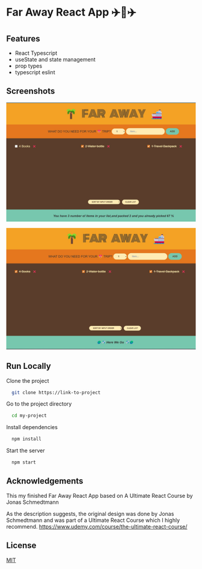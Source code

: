 # Far Away React App ✈️🧳✈️

## Features

- React Typescript
- useState and state management
- prop types
- typescript eslint

## Screenshots

![App Screenshot](./public/screen/1.jpg)

![App Screenshot](./public/screen/2.jpg)

## Run Locally

Clone the project

```bash
  git clone https://link-to-project
```

Go to the project directory

```bash
  cd my-project
```

Install dependencies

```bash
  npm install
```

Start the server

```bash
  npm start
```

## Acknowledgements

This my finished Far Away React App based on A Ultimate React Course by Jonas Schmedtmann

As the description suggests, the original design was done by Jonas Schmedtmann and was part of a Ultimate React Course which I highly recommend. https://www.udemy.com/course/the-ultimate-react-course/

## License

[MIT](https://choosealicense.com/licenses/mit/)
